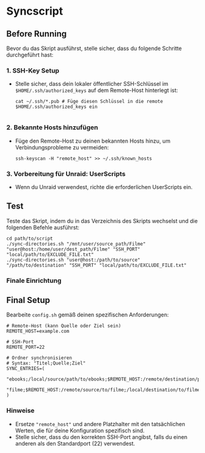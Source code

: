 # Syncscript

## Before Running
Bevor du das Skript ausführst, stelle sicher, dass du folgende Schritte durchgeführt hast:

### 1. SSH-Key Setup
- Stelle sicher, dass dein lokaler öffentlicher SSH-Schlüssel im `$HOME/.ssh/authorized_keys` auf dem Remote-Host hinterlegt ist:
  ```
  cat ~/.ssh/*.pub # Füge diesen Schlüssel in die remote $HOME/.ssh/authorized_keys ein


### 2. Bekannte Hosts hinzufügen
- Füge den Remote-Host zu deinen bekannten Hosts hinzu, um Verbindungsprobleme zu vermeiden:
  ```
  ssh-keyscan -H "remote_host" >> ~/.ssh/known_hosts
  ```

### 3. Vorbereitung für Unraid: UserScripts
- Wenn du Unraid verwendest, richte die erforderlichen UserScripts ein.

## Test
Teste das Skript, indem du in das Verzeichnis des Skripts wechselst und die folgenden Befehle ausführst:

```
cd path/to/script
./sync-directories.sh "/mnt/user/source_path/Filme" "user@host:/home/user/dest_path/Filme" "SSH_PORT" "local/path/to/EXCLUDE_FILE.txt"
./sync-directories.sh "user@host:/path/to/source" "/path/to/destination" "SSH_PORT" "local/path/to/EXCLUDE_FILE.txt"
```

### Finale Einrichtung
## Final Setup
Bearbeite `config.sh` gemäß deinen spezifischen Anforderungen:

```
# Remote-Host (kann Quelle oder Ziel sein)
REMOTE_HOST=example.com

# SSH-Port
REMOTE_PORT=22

# Ordner synchronisieren
# Syntax: "Titel;Quelle;Ziel"
SYNC_ENTRIES=(
    "ebooks;/local/source/path/to/ebooks;$REMOTE_HOST:/remote/destination/path/to/ebooks"
    "filme;$REMOTE_HOST:/remote/source/to/filme;/local/destination/to/filme"
)
```

### Hinweise
- Ersetze `"remote_host"` und andere Platzhalter mit den tatsächlichen Werten, die für deine Konfiguration spezifisch sind.
- Stelle sicher, dass du den korrekten SSH-Port angibst, falls du einen anderen als den Standardport (22) verwendest.
